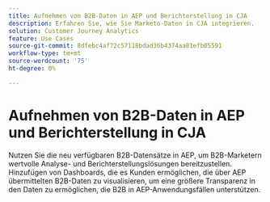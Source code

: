 ```yaml
---
title: Aufnehmen von B2B-Daten in AEP und Berichterstellung in CJA
description: Erfahren Sie, wie Sie Marketo-Daten in CJA integrieren.
solution: Customer Journey Analytics
feature: Use Cases
source-git-commit: 8dfebc4af72c57118bdad36b4374aa81efb05591
workflow-type: tm+mt
source-wordcount: '75'
ht-degree: 0%

---
```



# Aufnehmen von B2B-Daten in AEP und Berichterstellung in CJA

Nutzen Sie die neu verfügbaren B2B-Datensätze in AEP, um B2B-Marketern wertvolle Analyse- und Berichterstellungslösungen bereitzustellen. Hinzufügen von Dashboards, die es Kunden ermöglichen, die über AEP übermittelten B2B-Daten zu visualisieren, um eine größere Transparenz in den Daten zu ermöglichen, die B2B in AEP-Anwendungsfällen unterstützen.

